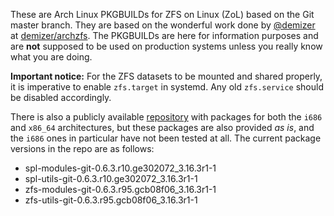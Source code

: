 These are Arch Linux PKGBUILDs for ZFS on Linux (ZoL) based on the Git master branch. They are based on the wonderful work done by [@demizer](https://github.com/demizer) at [demizer/archzfs](https://github.com/demizer/archzfs). The PKGBUILDs are here for information purposes and are **not** supposed to be used on production systems unless you really know what you are doing.

**Important notice:** For the ZFS datasets to be mounted and shared properly, it is imperative to enable `zfs.target` in systemd. Any old `zfs.service` should be disabled accordingly.

There is also a publicly available [repository](http://kerberia.net/archlinux/repo/archzfs-git) with packages for both the `i686` and `x86_64` architectures, but these packages are also provided *as is*, and the `i686` ones in particular have not been tested at all. The current package versions in the repo are as follows:

* spl-modules-git-0.6.3.r10.ge302072_3.16.3r1-1
* spl-utils-git-0.6.3.r10.ge302072_3.16.3r1-1
* zfs-modules-git-0.6.3.r95.gcb08f06_3.16.3r1-1
* zfs-utils-git-0.6.3.r95.gcb08f06_3.16.3r1-1
